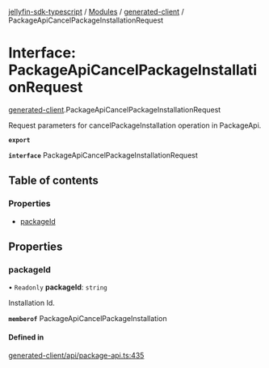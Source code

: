 [jellyfin-sdk-typescript](../README.md) / [Modules](../modules.md) / [generated-client](../modules/generated_client.md) / PackageApiCancelPackageInstallationRequest

# Interface: PackageApiCancelPackageInstallationRequest

[generated-client](../modules/generated_client.md).PackageApiCancelPackageInstallationRequest

Request parameters for cancelPackageInstallation operation in PackageApi.

**`export`**

**`interface`** PackageApiCancelPackageInstallationRequest

## Table of contents

### Properties

- [packageId](generated_client.PackageApiCancelPackageInstallationRequest.md#packageid)

## Properties

### packageId

• `Readonly` **packageId**: `string`

Installation Id.

**`memberof`** PackageApiCancelPackageInstallation

#### Defined in

[generated-client/api/package-api.ts:435](https://github.com/thornbill/jellyfin-sdk-typescript/blob/b0f5501/src/generated-client/api/package-api.ts#L435)
